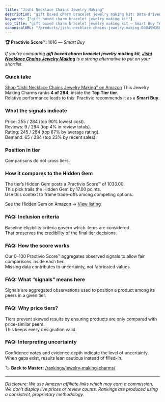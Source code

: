 ```yaml
---
title: "Jishi Necklace Chains Jewelry Making"
description: "gift boxed charm bracelet jewelry making kit: Data-driven within Top Tier ranking using the Practivio Score™. Positioned by quality, value, demand, findability…"
keywords: ["gift boxed charm bracelet jewelry making kit"]
seo_title: "gift boxed charm bracelet jewelry making kit — Smart Buy Top Tier (2025)"
canonicalURL: "/products/jishi-necklace-chains-jewelry-making-B0B49WDSLW/"
---
```


**🏆 Practivio Score™:** 1016 — _Smart Buy_


*If you're comparing **gift boxed charm bracelet jewelry making kit**, **[Jishi Necklace Chains Jewelry Making](https://www.amazon.com/dp/B0B49WDSLW?tag=practivio-20)** is a strong alternative to put on your shortlist.*
### Quick take
[Shop “Jishi Necklace Chains Jewelry Making” on Amazon](https://www.amazon.com/dp/B0B49WDSLW?tag=practivio-20)
This Jewelry Making Charms ranks **4 of 284**, inside the **Top Tier tier**.  
Relative performance leads to this: Practivio recommends it as a **Smart Buy**.

### What the signals indicate
Price: 255 / 284 (top 90% lowest cost).  
Reviews: 9 / 284 (top 4% in review totals).  
Rating: 245 / 284 (top 87% by average rating).  
Demand: 65 / 284 (top 23% by recent sales).

### Position in tier
Comparisons do not cross tiers.

### How it compares to the Hidden Gem
The tier’s Hidden Gem posts a Practivio Score™ of 1033.00.  
This pick trails the Hidden Gem by 17.00 points.  
Use this context to frame trade-offs among competing options.  

See the Hidden Gem on Amazon → [View listing](https://www.amazon.com/dp/B087WL6JXW?tag=practivio-20)

### FAQ: Inclusion criteria
Baseline eligibility criteria govern which items are considered.  
That preserves the credibility of the final tier decisions.

### FAQ: How the score works
Our 0–100 Practivio Score™ aggregates observed signals to allow fair comparisons inside each tier.  
Missing data contributes to uncertainty, not fabricated values.

### FAQ: What “signals” means here
Signals are aggregated observations used to position a product among its peers in a given tier.

### FAQ: Why price tiers?
Tiers prevent skewed results by ensuring products are only compared with price-similar peers.  
This keeps every designation valid.

### FAQ: Interpreting uncertainty
Confidence notes and evidence depth indicate the level of uncertainty.  
When gaps exist, results lean cautious instead of filled-in.


🏷️ **Back to Master:** [/rankings/jewelry-making-charms/](/rankings/jewelry-making-charms/)

---
_Disclosure: We use Amazon affiliate links which may earn a commission. We don’t display live prices or review counts. Rankings are produced using a consistent, proprietary methodology._
